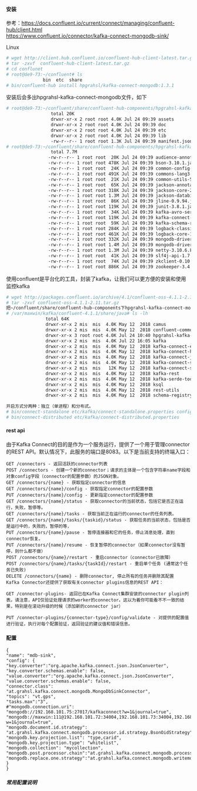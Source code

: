 #### 安装
参考：https://docs.confluent.io/current/connect/managing/confluent-hub/client.html </br>
     https://www.confluent.io/connector/kafka-connect-mongodb-sink/ </br>
    
Linux 
```bash
# wget http://client.hub.confluent.io/confluent-hub-client-latest.tar.gz
# tar -zxvf  confluent-hub-client-latest.tar.gz
# cd conflunet
# root@de9-73:~/confluent# ls
              bin  etc  share
# bin/confluent-hub install hpgrahsl/kafka-connect-mongodb:1.3.1
```
安装后会多出hpgrahsl-kafka-connect-mongodb文件，如下
```bash
# root@de9-73:~/confluent/share/confluent-hub-components/hpgrahsl-kafka-connect-mongodb# ls -lh
                 total 20K
                 drwxr-xr-x 2 root root 4.0K Jul 24 09:39 assets
                 drwxr-xr-x 2 root root 4.0K Jul 24 09:39 doc
                 drwxr-xr-x 2 root root 4.0K Jul 24 09:39 etc
                 drwxr-xr-x 2 root root 4.0K Jul 24 09:39 lib
                 -rw-r--r-- 1 root root 1.3K Jul 24 09:39 manifest.json
# root@de9-73:~/confluent/share/confluent-hub-components/hpgrahsl-kafka-connect-mongodb# ls lib/ -lh
                 total 7.7M
                -rw-r--r-- 1 root root  20K Jul 24 09:39 audience-annotations-0.5.0.jar
                -rw-r--r-- 1 root root 478K Jul 24 09:39 bson-3.10.1.jar
                -rw-r--r-- 1 root root  24K Jul 24 09:39 common-config-5.2.0.jar
                -rw-r--r-- 1 root root 491K Jul 24 09:39 commons-lang3-3.8.1.jar
                -rw-r--r-- 1 root root  21K Jul 24 09:39 common-utils-5.2.0.jar
                -rw-r--r-- 1 root root  65K Jul 24 09:39 jackson-annotations-2.9.0.jar
                -rw-r--r-- 1 root root 318K Jul 24 09:39 jackson-core-2.9.8.jar
                -rw-r--r-- 1 root root 1.3M Jul 24 09:39 jackson-databind-2.9.8.jar
                -rw-r--r-- 1 root root  86K Jul 24 09:39 jline-0.9.94.jar
                -rw-r--r-- 1 root root 119K Jul 24 09:39 junit-3.8.1.jar
                -rw-r--r-- 1 root root  34K Jul 24 09:39 kafka-avro-serializer-5.2.0.jar
                -rw-r--r-- 1 root root 119K Jul 24 09:39 kafka-connect-mongodb-1.3.1.jar
                -rw-r--r-- 1 root root  59K Jul 24 09:39 kafka-schema-registry-client-5.2.0.jar
                -rw-r--r-- 1 root root 284K Jul 24 09:39 logback-classic-1.2.3.jar
                -rw-r--r-- 1 root root 461K Jul 24 09:39 logback-core-1.2.3.jar
                -rw-r--r-- 1 root root 332K Jul 24 09:39 mongodb-driver-3.10.1.jar
                -rw-r--r-- 1 root root 1.4M Jul 24 09:39 mongodb-driver-core-3.10.1.jar
                -rw-r--r-- 1 root root 1.3M Jul 24 09:39 netty-3.10.6.Final.jar
                -rw-r--r-- 1 root root  41K Jul 24 09:39 slf4j-api-1.7.25.jar
                -rw-r--r-- 1 root root  74K Jul 24 09:39 zkclient-0.10.jar
                -rw-r--r-- 1 root root 886K Jul 24 09:39 zookeeper-3.4.13.jar
```
    
使用confluent是平台化的工具，封装了kafka，让我们可以更方便的安装和使用监控kafka
```bash
# wget http://packages.confluent.io/archive/4.1/confluent-oss-4.1.1-2.11.tar.gz
# tar -zxvf confluent-oss-4.1.1-2.11.tar.gz
把~/confluent/share/confluent-hub-components下hpgrahsl-kafka-connect-mongodb文件copy到confluent-4.1.1/share/java下
# /var/maxwin/kafka/confluent-4.1.1/share/java# ls -lh
               total 64K
               drwxr-xr-x 2 mis  mis  4.0K May 12  2018 camus
               drwxr-xr-x 2 mis  mis  4.0K May 12  2018 confluent-common
               drwxr-xr-x 3 root root 4.0K Jul 24 10:40 hpgrahsl-kafka-connect-mongodb
               drwxr-xr-x 2 mis  mis  4.0K Jul 22 16:05 kafka
               drwxr-xr-x 2 mis  mis  4.0K May 12  2018 kafka-connect-elasticsearch
               drwxr-xr-x 2 mis  mis  4.0K May 12  2018 kafka-connect-hdfs
               drwxr-xr-x 2 mis  mis  4.0K May 12  2018 kafka-connect-jdbc
               drwxr-xr-x 2 mis  mis  4.0K May 12  2018 kafka-connect-s3
               drwxr-xr-x 2 mis  mis   12K May 12  2018 kafka-connect-storage-common
               drwxr-xr-x 2 mis  mis  4.0K May 12  2018 kafka-rest
               drwxr-xr-x 2 mis  mis  4.0K May 12  2018 kafka-serde-tools
               drwxr-xr-x 2 mis  mis  4.0K May 12  2018 ksql
               drwxr-xr-x 2 mis  mis  4.0K May 12  2018 rest-utils
               drwxr-xr-x 2 mis  mis  4.0K May 12  2018 schema-registry
    
开启方式分两种：独立（单进程）和分布式。
# bin/connect-standalone etc/kafka/connect-standalone.properties config/kafka-connect-mongodb/Mongosinkconnector.properties
# bin/connect-distributed etc/kafka/connect-distributed.properties
````

#### rest api 
由于Kafka Connect的目的是作为一个服务运行，提供了一个用于管理connector的REST API。默认情况下，此服务的端口是8083。以下是当前支持的终端入口：

    GET /connectors - 返回活跃的connector列表
    POST /connectors - 创建一个新的connector；请求的主体是一个包含字符串name字段和对象config字段（connector的配置参数）的JSON对象。
    GET /connectors/{name} - 获取指定connector的信息
    GET /connectors/{name}/config - 获取指定connector的配置参数
    PUT /connectors/{name}/config - 更新指定connector的配置参数
    GET /connectors/{name}/status - 获取connector的当前状态，包括它是否正在运行，失败，暂停等。
    GET /connectors/{name}/tasks - 获取当前正在运行的connector的任务列表。
    GET /connectors/{name}/tasks/{taskid}/status - 获取任务的当前状态，包括是否是运行中的，失败的，暂停的等，
    PUT /connectors/{name}/pause - 暂停连接器和它的任务，停止消息处理，直到connector恢复。
    PUT /connectors/{name}/resume - 恢复暂停的connector（如果connector没有暂停，则什么都不做）
    POST /connectors/{name}/restart - 重启connector（connector已故障）
    POST /connectors/{name}/tasks/{taskId}/restart - 重启单个任务 (通常这个任务已失败)
    DELETE /connectors/{name} - 删除connector, 停止所有的任务并删除其配置
    Kafka Connector还提供了获取有关connector plugins信息的REST API：

    GET /connector-plugins- 返回已在Kafka Connect集群安装的connector plugin列表。请注意，API仅验证处理请求的worker的connector。这以为着你可能看不不一致的结果，特别是在滚动升级的时候（添加新的connector jar）

    PUT /connector-plugins/{connector-type}/config/validate - 对提供的配置值进行验证，执行对每个配置验证，返回验证的建议值和错误信息。

#### 配置
    {
    "name": "mdb-sink",
    "config": {
    "key.converter":"org.apache.kafka.connect.json.JsonConverter",
    "key.converter.schemas.enable": false,
    "value.converter":"org.apache.kafka.connect.json.JsonConverter",
    "value.converter.schemas.enable": false,
    "connector.class": "at.grahsl.kafka.connect.mongodb.MongoDbSinkConnector",
    "topics": "vt.gps",
    "tasks.max":"3",
    #"mongodb.connection.uri": "mongodb://192.168.101.75:27017/kafkaconnect?w=1&journal=true",
    "mongodb://maxwin:111@192.168.101.72:34004,192.168.101.73:34004,192.168.101.74:34004/maxbus?w=1&journal=true",
    "mongodb.document.id.strategy": "at.grahsl.kafka.connect.mongodb.processor.id.strategy.BsonOidStrategy",
    "mongodb.key.projection.list": "type,carid",
    "mongodb.key.projection.type": "whitelist",
    "mongodb.collection": "mycollection",
    "mongodb.post.processor.chain":"at.grahsl.kafka.connect.mongodb.processor.DocumentIdAdder",
    "mongodb.replace.one.strategy":"at.grahsl.kafka.connect.mongodb.writemodel.filter.strategy.ReplaceOneBusinessKeyFilterStrategy" }
    }
    
##### 常用配置说明
